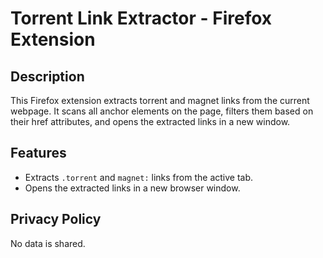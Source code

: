 # Torrent Link Extractor - Firefox Extension

## Description
This Firefox extension extracts torrent and magnet links from the current webpage. It scans all anchor elements on the page, filters them based on their href attributes, and opens the extracted links in a new window.

## Features
- Extracts `.torrent` and `magnet:` links from the active tab.
- Opens the extracted links in a new browser window.

## Privacy Policy
No data is shared.